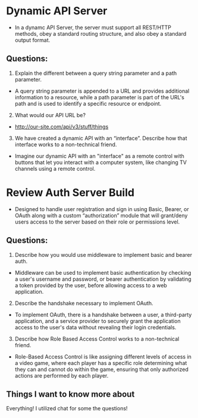 # Dynamic API Server  
- In a dynamc API Server, the server must support all REST/HTTP methods, obey a standard routing structure, and also obey a standard output format.

## Questions:  

1. Explain the different between a query string parameter and a path parameter.  
- A query string parameter is appended to a URL and provides additional information to a resource, while a path parameter is part of the URL's path and is used to identify a specific resource or endpoint.

2. What would our API URL be?
- http://our-site.com/api/v3/stuff/things

3. We have created a dynamic API with an “interface”. Describe how that interface works to a non-technical friend.
- Imagine our dynamic API with an "interface" as a remote control with buttons that let you interact with a computer system, like changing TV channels using a remote control.

# Review Auth Server Build  

- Designed to handle user registration and sign in using Basic, Bearer, or OAuth along with a custom “authorization” module that will grant/deny users access to the server based on their role or permissions level.

## Questions:  

1. Describe how you would use middleware to implement basic and bearer auth.
- Middleware can be used to implement basic authentication by checking a user's username and password, or bearer authentication by validating a token provided by the user, before allowing access to a web application.

2. Describe the handshake necessary to implement OAuth.
- To implement OAuth, there is a handshake between a user, a third-party application, and a service provider to securely grant the application access to the user's data without revealing their login credentials.

3. Describe how Role Based Access Control works to a non-technical friend.
- Role-Based Access Control is like assigning different levels of access in a video game, where each player has a specific role determining what they can and cannot do within the game, ensuring that only authorized actions are performed by each player.

## Things I want to know more about  
Everything!
I utilized chat for some the questions!























